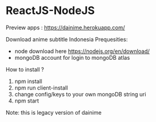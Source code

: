 # ReactJS-NodeJS

Preview apps : https://dainime.herokuapp.com/

Download anime subtitle Indonesia
Prequesities:
- node download here https://nodejs.org/en/download/
- mongoDB account for login to mongoDB atlas

How to install ?
1. npm install
2. npm run client-install
3. change config/keys to your own mongoDB string uri
4. npm start

Note: this is legacy version of dainime
